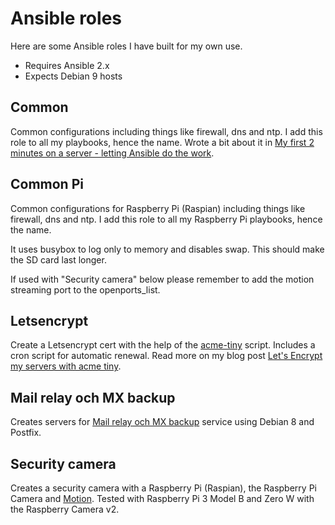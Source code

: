 # Ansible roles

Here are some Ansible roles I have built for my own use.

- Requires Ansible 2.x
- Expects Debian 9 hosts


## Common

Common configurations including things like firewall, dns and ntp. I add this role to all my playbooks, hence the name. Wrote a bit about it in [My first 2 minutes on a server - letting Ansible do the work](https://xdeb.org/node/1615).


## Common Pi

Common configurations for Raspberry Pi (Raspian) including things like firewall, dns and ntp. I add this role to all my Raspberry Pi playbooks, hence the name.

It uses busybox to log only to memory and disables swap. This should make the SD card last longer.

If used with "Security camera" below please remember to add the motion streaming port to the openports_list.

## Letsencrypt

Create a Letsencrypt cert with the help of the [acme-tiny](https://github.com/diafygi/acme-tiny) script. Includes a cron script for automatic renewal. Read more on my blog post [Let's Encrypt my servers with acme tiny](https://xdeb.org/node/1614).


## Mail relay och MX backup

Creates servers for [Mail relay och MX backup](https://xdeb.net/mailrelay) service using Debian 8 and Postfix.


## Security camera

Creates a security camera with a Raspberry Pi (Raspian), the Raspberry Pi Camera and [Motion](https://motion-project.github.io). Tested with Raspberry Pi 3 Model B and Zero W with the Raspberry Camera v2.